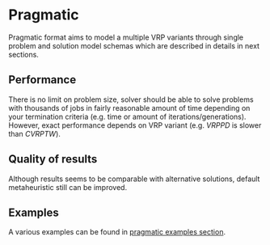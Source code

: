 # Pragmatic

Pragmatic format aims to model a multiple VRP variants through single problem and solution model schemas which are
described in details in next sections.


## Performance

There is no limit on problem size, solver should be able to solve problems with thousands of jobs in fairly reasonable
amount of time depending on your termination criteria (e.g. time or amount of iterations/generations). However, exact
performance depends on VRP variant (e.g. _VRPPD_ is slower than _CVRPTW_).


## Quality of results

Although results seems to be comparable with alternative solutions, default metaheuristic still can be improved.


## Examples

A various examples can be found in [pragmatic examples section](../../examples/pragmatic/index.md).